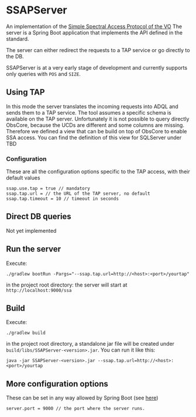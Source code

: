 # SSAPServer
An implementation of the [Simple Spectral Access Protocol of the VO](http://www.ivoa.net/documents/SSA/20120210/REC-SSA-1.1-20120210.pdf)
The server is a Spring Boot application that implements the API defined in the standard.

The server can either redirect the requests to a TAP service or go directly to the DB.

SSAPServer is at a very early stage of development and currently supports only queries with `POS` and `SIZE`.

## Using TAP
In this mode the server translates the incoming requests into ADQL and sends them to a TAP service.
The tool assumes a specific schema is available on the TAP server. Unfortunately it is not possible to query directly ObsCore, 
because the UCDs are different and some columns are missing. Therefore we defined a view that can be build on top of
ObsCore to enable SSA access. You can find the definition of this view for SQLServer under TBD

### Configuration 
These are all the configuration options specific to the TAP access, with their default values
```
ssap.use.tap = true // mandatory
ssap.tap.url = // the URL of the TAP server, no default
ssap.tap.timeout = 10 // timeout in seconds
```

## Direct DB queries
Not yet implemented

## Run the server
Execute:
```
./gradlew bootRun -Pargs="--ssap.tap.url=http://<host>:<port>/yourtap"
```
in the project root directory: the server will start at `http://localhost:9000/ssa`
## Build
Execute:
```
./gradlew build
```
in the project root directory, a standalone jar file will be created under `build/libs/SSAPServer-<version>.jar`. You can run it like this:
```
java -jar SSAPServer-<version>.jar --ssap.tap.url=http://<host>:<port>/yourtap
```

## More configuration options
These can be set in any way allowed by Spring Boot (see [here](https://docs.spring.io/spring-boot/docs/current/reference/html/boot-features-external-config.html))
```
server.port = 9000 // the port where the server runs.
```

